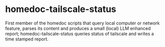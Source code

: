 # homedoc-tailscale-status
First member of the homedoc scripts that query local computer or network feature, parses its content and produces a small (local) LLM enhanced report; homedoc-tailscale-status queries status of tailscale and writes a time stamped report.
